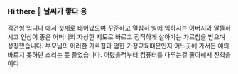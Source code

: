 ### Hi there 👋 날씨가 좋다 응

<!--
**GHyung/GHyung** is a ✨ _special_ ✨ repository because its `README.md` (this file) appears on your GitHub profile.

Here are some ideas to get you started:

- 🔭 I’m currently working on ...
- 🌱 I’m currently learning ...
- 👯 I’m looking to collaborate on ...
- 🤔 I’m looking for help with ...
- 💬 Ask me about ...
- 📫 How to reach me: ...
- 😄 Pronouns: ...
- ⚡ Fun fact: ...
-->
김건형 입니다
에서 첫재로 태어났으며 꾸준하고 열심히 일에 임하시는 아버지와 
알뜰하시고 인상이 좋은 어머니의 
자상한 지도로 바르고 정직하게 살아가는 가르침을 받으며 성장했습니다. 
부모님의 이러한 가르침과 엄한 가정교육떄문인지 
어느곳에 가서든 예의바르지 못하단 소리는 못 들었습니다. 
어렸을적부터 컴퓨터를 다루는걸 좋아해서 진학을 어디
